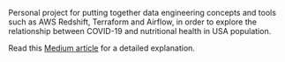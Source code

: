 Personal project for putting together data engineering concepts and tools such as
AWS Redshift, Terraform and Airflow, in order to explore the relationship between COVID-19 and nutritional health in USA population.

Read this [Medium article](https://rubchume.medium.com/is-the-covid-death-rate-related-to-nutrition-a-data-engineering-approach-fa2861d28b4b) for a detailed explanation.

